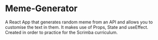 # Meme-Generator
A React App that generates random meme from an API and allows you to customise the text in them. It makes use of Props, State and useEffect. Created in order to practice for the Scrimba curriculum.
